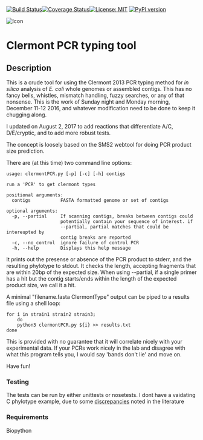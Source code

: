 [![Build Status](https://travis-ci.org/nickp60/clermontpcr.svg?branch=master)](https://travis-ci.org/nickp60/clermontpcr.svg?branch=master)[![Coverage Status](https://coveralls.io/repos/github/nickp60/clermontpcr/badge.svg?branch=master)](https://coveralls.io/github/nickp60/clermontpcr?branch=master)[![License: MIT](https://img.shields.io/badge/License-MIT-yellow.svg)](https://opensource.org/licenses/MIT)
[![PyPI version](https://badge.fury.io/py/clermontpcr.svg)](https://badge.fury.io/py/clermontpcr)

![Icon](https://github.com/nickp60/clermontpcr/blob/master/icon/clermontPCR.svg)
# Clermont PCR typing tool

## Description

This is a crude tool for using the Clermont 2013 PCR typing method for *in silico* analysis of *E. coli* whole genomes or assembled contigs. This has no fancy bells, whistles, mismatch handling, fuzzy searches, or any of that nonsense.  This is the work of Sunday night and Monday morning, December 11-12 2016, and whatever modification need to be done to keep it chugging along.

I updated on August 2, 2017 to add reactions that differentiate A/C, D/E/cryptic, and to add more robust tests.

The concept is loosely based on the SMS2 webtool for doing PCR product size prediction.

There are (at this time) two command line options:

```
usage: clermontPCR.py [-p] [-c] [-h] contigs

run a 'PCR' to get clermont types

positional arguments:
  contigs           FASTA formatted genome or set of contigs

optional arguments:
  -p, --partial     If scanning contigs, breaks between contigs could
                    potentially contain your sequence of interest. if
                    --partial, partial matches that could be intereupted by
                    contig breaks are reported
  -c, --no_control  ignore failure of control PCR
  -h, --help        Displays this help message
```


It prints out the presense or absence of the PCR product to stderr, and the resulting phylotype to stdout.  It checks the length, accepting fragments that are within 20bp of the expected size.  When using --partial, if a single primer has a hit but the contig starts/ends within the length of the expected product size, we call it a hit.

A minimal "filename.fasta    ClermontType" output can be piped to a results file using a shell loop:

```
for i in strain1 strain2 strain3;
	do
	python3 clermontPCR.py ${i} >> results.txt
done
```

This is provided with no guarantee that it will correlate nicely with your experimental data.  If your PCRs work nicely in the lab and disagree with what this program tells you, I would say 'bands don't lie' and move on.


Have fun!


### Testing
The tests can be run by either unittests or nosetests.  I dont have a vaidating C phylotype example, due to some [discrepancies](http://journals.plos.org/plosone/article?id=10.1371/journal.pone.0105395) noted in the literature

### Requirements
Biopython
